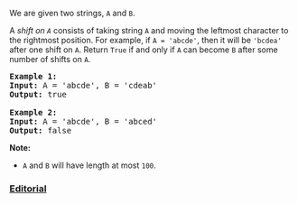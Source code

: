 We are given two strings, `A` and `B`.

A *shift on `A`* consists of taking string `A` and moving the leftmost character to the rightmost position. For example, if `A = 'abcde'`, then it will be `'bcdea'` after one shift on `A`. Return `True` if and only if `A` can become `B` after some number of shifts on `A`.

<pre>
<b>Example 1:</b>
<b>Input:</b> A = 'abcde', B = 'cdeab'
<b>Output:</b> true

<b>Example 2:</b>
<b>Input:</b> A = 'abcde', B = 'abced'
<b>Output:</b> false
</pre>

**Note:**

- `A` and `B` will have length at most `100`.

### [Editorial](https://leetcode.com/articles/rotate-string/)
